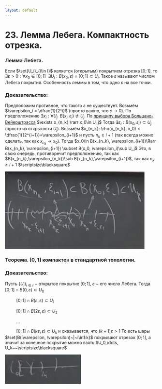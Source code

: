 ```yaml
---
layout: default
---
```

# 23. Лемма Лебега. Компактность отрезка.

### Лемма Лебега. 
Если $\set{U_i}_{i\in I}$ является (открытым) покрытием отрезка $[0; 1]$,
то $\exists\varepsilon > 0:\forall x_0 \in [0; 1]~~\exists U_i : B(x_0,\varepsilon) \cap [0;1] \subset U_i$.
Такое $\varepsilon$ называют числом Лебега покрытия.
Особенность леммы в том, что одно $\varepsilon$ на все точки.

### Доказательство:
Предположим противное, что такого $\varepsilon$ не существует.
Возьмём $\varepsilon_i = \dfrac{1}{2^i}$ (просто важно, что $\varepsilon\to0$).
По предположению $\exists x_i: \forall U_j~~B(x_i, \varepsilon_i) \not\subset U_j$.
По [принципу выбора Больцано-Вейерштрасса](02-04-24.md) $\exists x_{n_k} \rarr x_0\in U_j$
Тогда $\exists \varepsilon_i: B(x_0, \varepsilon_i) \subset U_j$ (просто из открытости $U_j$).
Возьмём $x_{n_k}: \rho(x_{n_k}, x_0) < \dfrac{1}{2^{i+1}}=\varepsilon_{i+1}$ и пусть $n_k \geq i+1$ (так всегда можно сделать, так как $x_{n_k}\to x_0$).
Тогда $x_0\in B(x_{n_k}, \varepsilon_{i+1})\Rarr B(x_{n_k}, \varepsilon_{i+1}) \subset B(x_0, \varepsilon_i)\sub U_j$
Это, в свою очередь, противоречит предположению,
так как $B(x_{n_k},\varepsilon_{n_k})\sub B(x_{n_k},\varepsilon_{i+1})$, так как $n_k\ge i+ 1$  $\scriptsize\blacksquare$

![Untitled](sem2/notes/topology/notes/29-04-24/Untitled%203.png)

### Теорема. $[0, 1]$ компактен в стандартной топологии.

### Доказательство:
Пусть $\{ U_i \}_{i\in I}~-~$открытое покрытие $[0;1]$, $\varepsilon$ $-$ его число Лебега.
Тогда $[0;1] \cap B(0, \varepsilon) \subset U_0$

$\quad\quad~[0;1] \cap B(\varepsilon, \varepsilon) \subset U_1$

$\quad\quad~[0;1] \cap B(2\varepsilon, \varepsilon) \subset U_2$

$\quad\quad~\dots$

$\quad\quad~[0;1] \cap B(k\varepsilon, \varepsilon) \subset U_k$ и оказывается, что $(k+1)\varepsilon > 1$
То есть шары $\set{B(i\varepsilon, \varepsilon)~|~i\in1:k}$ покрывают отрезок $[0;1]$, а значит
за конечное покрытие можно взять $U_0,\dots, U_k~~\scriptsize\blacksquare$

![Untitled](sem2/notes/topology/notes/29-04-24/Untitled%204.png)